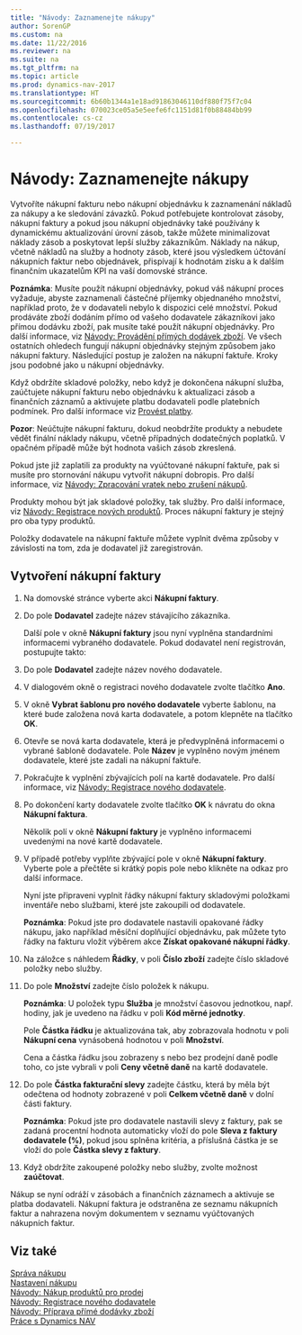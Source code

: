 ```yaml
---
title: "Návody: Zaznamenejte nákupy"
author: SorenGP
ms.custom: na
ms.date: 11/22/2016
ms.reviewer: na
ms.suite: na
ms.tgt_pltfrm: na
ms.topic: article
ms.prod: dynamics-nav-2017
ms.translationtype: HT
ms.sourcegitcommit: 6b60b1344a1e18ad91863046110df880f75f7c04
ms.openlocfilehash: 070023ce05a5e5eefe6fc1151d81f0b88484bb99
ms.contentlocale: cs-cz
ms.lasthandoff: 07/19/2017

---
```


# <a name="how-to-record-purchases"></a>Návody: Zaznamenejte nákupy
Vytvoříte nákupní fakturu nebo nákupní objednávku k zaznamenání nákladů za nákupy a ke sledování závazků.  Pokud potřebujete kontrolovat zásoby, nákupní faktury a pokud jsou nákupní objednávky také používány k dynamickému aktualizování úrovní zásob, takže můžete minimalizovat náklady zásob a poskytovat lepší služby zákazníkům.  Náklady na nákup, včetně nákladů na služby a hodnoty zásob, které jsou výsledkem účtování nákupních faktur nebo objednávek, přispívají k hodnotám zisku a k dalším finančním ukazatelům KPI na vaší domovské stránce.

**Poznámka**: Musíte použít nákupní objednávky, pokud váš nákupní proces vyžaduje, abyste zaznamenali částečné příjemky objednaného množství, například proto, že v dodavateli nebylo k dispozici celé množství. Pokud prodáváte zboží dodáním přímo od vašeho  dodavatele zákazníkovi jako přímou dodávku zboží, pak musíte také použít nákupní objednávky. Pro další informace, viz [Návody: Provádění přímých dodávek zboží](sales-how-drop-shipment.md). Ve všech ostatních ohledech fungují nákupní objednávky stejným způsobem jako nákupní faktury. Následující postup je založen na nákupní faktuře. Kroky jsou podobné jako u nákupní objednávky.

Když obdržíte skladové položky, nebo když je dokončena nákupní služba, zaúčtujete nákupní fakturu nebo objednávku k aktualizaci zásob a finančních záznamů a aktivujete platbu dodavateli podle platebních podmínek. Pro další informace viz [Provést platby](payables-make-payments.md).

**Pozor**: Neúčtujte nákupní fakturu, dokud neobdržíte produkty a nebudete vědět finální náklady nákupu, včetně případných dodatečných poplatků.  V opačném případě může být hodnota vašich zásob zkreslená.

Pokud jste již zaplatili za produkty na vyúčtované nákupní faktuře, pak si musíte pro stornování nákupu vytvořit nákupní dobropis. Pro další informace, viz [Návody: Zpracování vratek nebo zrušení nákupů](purchasing-how-process-purchase-returns-cancellations.md).

Produkty mohou být jak skladové položky, tak služby. Pro další informace, viz [Návody: Registrace nových produktů](inventory-how-register-new-products.md). Proces nákupní faktury je stejný pro oba typy produktů.



Položky dodavatele na nákupní faktuře můžete vyplnit dvěma způsoby v závislosti na tom, zda je dodavatel již zaregistrován.

## <a name="to-create-a-purchase-invoice"></a>Vytvoření nákupní faktury
1. Na domovské stránce vyberte akci **Nákupní faktury**.  
2. Do pole **Dodavatel** zadejte název stávajícího zákazníka.

    Další pole v okně **Nákupní faktury** jsou nyní vyplněna standardními informacemi vybraného dodavatele. Pokud dodavatel není registrován, postupujte takto:
3. Do pole **Dodavatel** zadejte název nového dodavatele.
4. V dialogovém okně o registraci nového dodavatele zvolte tlačítko **Ano**.
5. V okně **Vybrat šablonu pro nového dodavatele**  vyberte šablonu, na které bude založena nová karta dodavatele, a potom klepněte na tlačítko **OK**.
6. Otevře se nová karta dodavatele, která je předvyplněná informacemi o vybrané šabloně dodavatele. Pole **Název** je vyplněno novým jménem dodavatele, které jste zadali na nákupní faktuře.
7. Pokračujte k vyplnění zbývajících polí na kartě dodavatele. Pro další informace, viz [Návody: Registrace nového dodavatele](purchasing-how-register-new-vendors.md).  
8. Po dokončení karty dodavatele zvolte tlačítko **OK** k návratu do okna **Nákupní faktura**.

    Několik polí v okně **Nákupní faktury** je vyplněno informacemi uvedenými na nové kartě dodavatele.
9. V případě potřeby vyplňte zbývající pole v okně **Nákupní faktury**. Vyberte pole a přečtěte si krátký popis pole nebo klikněte na odkaz pro další informace.

    Nyní jste připraveni vyplnit řádky nákupní faktury skladovými položkami inventáře nebo službami, které jste zakoupili od dodavatele.

    **Poznámka**: Pokud jste pro dodavatele nastavili opakované řádky nákupu, jako například měsíční doplňující objednávku, pak můžete tyto řádky na fakturu vložit výběrem akce **Získat opakované nákupní řádky**.
10. Na záložce s náhledem **Řádky**, v poli **Číslo zboží** zadejte číslo skladové položky nebo služby.
11. Do pole **Množství** zadejte číslo položek k nákupu. 

    **Poznámka**: U položek typu **Služba** je množství časovou jednotkou, např. hodiny, jak je uvedeno na řádku v poli **Kód měrné jednotky**.

    Pole **Částka řádku** je aktualizována tak, aby zobrazovala hodnotu v poli **Nákupní cena** vynásobená hodnotou v poli **Množství**.

    Cena a částka řádku jsou zobrazeny s nebo bez prodejní daně podle toho, co jste vybrali v poli **Ceny včetně daně** na kartě dodavatele.
12. Do pole **Částka fakturační slevy** zadejte částku, která by měla být odečtena od hodnoty zobrazené v poli **Celkem včetně daně** v dolní části faktury.

    **Poznámka**: Pokud jste pro dodavatele nastavili slevy z faktury, pak se zadaná procentní hodnota automaticky vloží do pole **Sleva z faktury dodavatele (%)**, pokud jsou splněna kritéria, a příslušná částka je se vloží do pole **Částka slevy z faktury**.
13. Když obdržíte zakoupené položky nebo služby, zvolte možnost **zaúčtovat**.

Nákup se nyní odráží v zásobách a finančních záznamech a aktivuje se platba dodavateli. Nákupní faktura je odstraněna ze seznamu nákupních faktur a nahrazena novým dokumentem v seznamu vyúčtovaných nákupních faktur.

## <a name="see-also"></a>Viz také  
[Správa nákupu](purchasing-manage-purchasing.md)  
[Nastavení nákupu](purchasing-setup-purchasing.md)  
[Návody: Nákup produktů pro prodej](purchasing-how-purchase-products-sale.md)  
[Návody: Registrace nového dodavatele](purchasing-how-register-new-vendors.md)  
[Návody: Příprava přímé dodávky zboží](sales-how-drop-shipment.md)  
[Práce s Dynamics NAV](ui-work-product.md)


